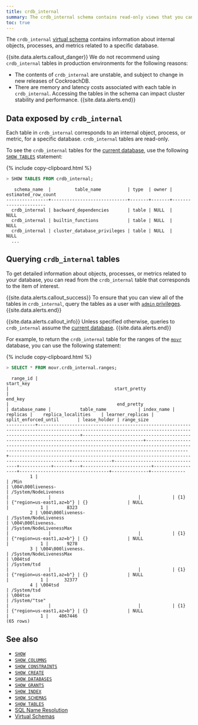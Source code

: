 ```yaml
---
title: crdb_internal
summary: The crdb_internal schema contains read-only views that you can use for introspection into CockroachDB internals.
toc: true
---
```


The `crdb_internal` [virtual schema](virtual-schemas.html) contains information about internal objects, processes, and metrics related to a specific database.

{{site.data.alerts.callout_danger}}
We do not recommend using `crdb_internal` tables in production environments for the following reasons:
- The contents of `crdb_internal` are unstable, and subject to change in new releases of CockroachDB.
- There are memory and latency costs associated with each table in `crdb_internal`. Accessing the tables in the schema can impact cluster stability and performance.
{{site.data.alerts.end}}

## Data exposed by `crdb_internal`

Each table in `crdb_internal` corresponds to an internal object, process, or metric, for a specific database. `crdb_internal` tables are read-only.

To see the `crdb_internal` tables for the [current database](sql-name-resolution.html#current-database), use the following [`SHOW TABLES`](show-tables.html) statement:

{% include copy-clipboard.html %}
~~~ sql
> SHOW TABLES FROM crdb_internal;
~~~

~~~
   schema_name  |         table_name          | type  | owner | estimated_row_count
----------------+-----------------------------+-------+-------+----------------------
  crdb_internal | backward_dependencies       | table | NULL  |                NULL
  crdb_internal | builtin_functions           | table | NULL  |                NULL
  crdb_internal | cluster_database_privileges | table | NULL  |                NULL
  ...
~~~

## Querying `crdb_internal` tables

To get detailed information about objects, processes, or metrics related to your database, you can read from the `crdb_internal` table that corresponds to the item of interest.

{{site.data.alerts.callout_success}}
To ensure that you can view all of the tables in `crdb_internal`, query the tables as a user with [`admin` privileges](authorization.html#admin-role).
{{site.data.alerts.end}}

{{site.data.alerts.callout_info}}
Unless specified otherwise, queries to `crdb_internal` assume the [current database](sql-name-resolution.html#current-database).
{{site.data.alerts.end}}

For example, to return the `crdb_internal` table for the ranges of the [`movr`](movr.html) database, you can use the following statement:

{% include copy-clipboard.html %}
~~~ sql
> SELECT * FROM movr.crdb_internal.ranges;
~~~

~~~
  range_id |                                                                         start_key                                                                          |                                        start_pretty                                         |                                                                          end_key                                                                           |                                         end_pretty                                          | database_name |           table_name            | index_name | replicas |    replica_localities    | learner_replicas |       split_enforced_until       | lease_holder | range_size
-----------+------------------------------------------------------------------------------------------------------------------------------------------------------------+---------------------------------------------------------------------------------------------+------------------------------------------------------------------------------------------------------------------------------------------------------------+---------------------------------------------------------------------------------------------+---------------+---------------------------------+------------+----------+--------------------------+------------------+----------------------------------+--------------+-------------
         1 |                                                                                                                                                            | /Min                                                                                        | \004\000liveness-                                                                                                                                          | /System/NodeLiveness                                                                        |               |                                 |            | {1}      | {"region=us-east1,az=b"} | {}               | NULL                             |            1 |       8323
         2 | \004\000liveness-                                                                                                                                          | /System/NodeLiveness                                                                        | \004\000liveness.                                                                                                                                          | /System/NodeLivenessMax                                                                     |               |                                 |            | {1}      | {"region=us-east1,az=b"} | {}               | NULL                             |            1 |       9278
         3 | \004\000liveness.                                                                                                                                          | /System/NodeLivenessMax                                                                     | \004tsd                                                                                                                                                    | /System/tsd                                                                                 |               |                                 |            | {1}      | {"region=us-east1,az=b"} | {}               | NULL                             |            1 |      32377
         4 | \004tsd                                                                                                                                                    | /System/tsd                                                                                 | \004tse                                                                                                                                                    | /System/"tse"                                                                               |               |                                 |            | {1}      | {"region=us-east1,az=b"} | {}               | NULL                             |            1 |    4067446
(65 rows)
~~~

## See also

- [`SHOW`](show-vars.html)
- [`SHOW COLUMNS`](show-columns.html)
- [`SHOW CONSTRAINTS`](show-constraints.html)
- [`SHOW CREATE`](show-create.html)
- [`SHOW DATABASES`](show-databases.html)
- [`SHOW GRANTS`](show-grants.html)
- [`SHOW INDEX`](show-index.html)
- [`SHOW SCHEMAS`](show-schemas.html)
- [`SHOW TABLES`](show-tables.html)
- [SQL Name Resolution](sql-name-resolution.html)
- [Virtual Schemas](virtual-schemas.html)
